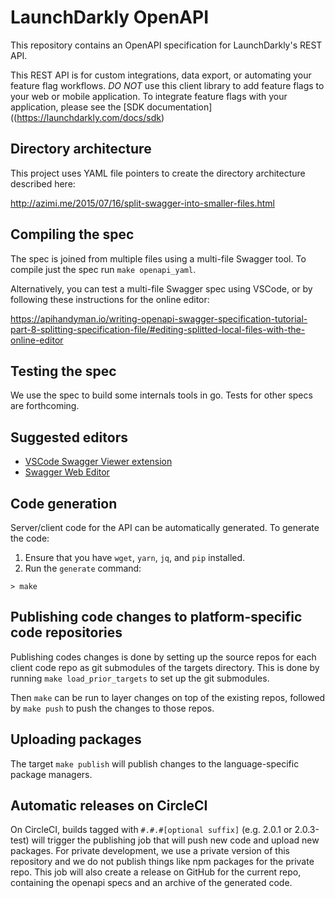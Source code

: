 # LaunchDarkly OpenAPI

This repository contains an OpenAPI specification for LaunchDarkly's REST API.

This REST API is for custom integrations, data export, or automating your feature flag workflows. *DO NOT* use this client library to add feature flags to your web or mobile application. To integrate feature flags with your application, please see the [SDK documentation]((https://launchdarkly.com/docs/sdk)

## Directory architecture

This project uses YAML file pointers to create the directory architecture described here: 

http://azimi.me/2015/07/16/split-swagger-into-smaller-files.html

## Compiling the spec

The spec is joined from multiple files using a multi-file Swagger tool.  To compile just the spec run `make openapi_yaml`.

Alternatively, you can test a multi-file Swagger spec using VSCode, or by following these instructions for the online editor: 

https://apihandyman.io/writing-openapi-swagger-specification-tutorial-part-8-splitting-specification-file/#editing-splitted-local-files-with-the-online-editor

## Testing the spec

We use the spec to build some internals tools in go.  Tests for other specs are forthcoming.

## Suggested editors

- [VSCode Swagger Viewer extension](https://marketplace.visualstudio.com/items?itemName=Arjun.swagger-viewer) 
- [Swagger Web Editor](http://editor.swagger.io/)

## Code generation

Server/client code for the API can be automatically generated. To generate the code:

  1. Ensure that you have `wget`, `yarn`, `jq`, and `pip` installed. 
  1. Run the `generate` command:
```
> make
```

## Publishing code changes to platform-specific code repositories

Publishing codes changes is done by setting up the source repos for each client code repo as git submodules of the
targets directory.  This is done by running `make load_prior_targets` to set up the git submodules.

Then `make` can be run to layer changes on top of the existing repos, followed by `make push` to push the changes to
those repos.

## Uploading packages

The target `make publish` will publish changes to the language-specific package managers.

## Automatic releases on CircleCI

On CircleCI, builds tagged with `#.#.#[optional suffix]` (e.g. 2.0.1 or 2.0.3-test) will trigger the publishing job
that will push new code and upload new packages.  For private development, we use a private version of this repository
and we do not publish things like npm packages for the private repo.  This job will also create a release on GitHub
for the current repo, containing the openapi specs and an archive of the generated code.
